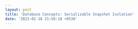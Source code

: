 ```yaml
---
layout: post
title: 'Database Concepts: Serializable Snapshot Isolation'
date: '2023-02-18 21:58:18 +0530'
---
```

